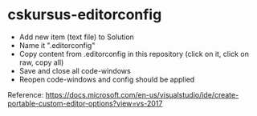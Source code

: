 # cskursus-editorconfig

- Add new item (text file) to Solution
- Name it ".editorconfig"
- Copy content from .editorconfig in this repository (click on it, click on raw, copy all)
- Save and close all code-windows
- Reopen code-windows and config should be applied

Reference: https://docs.microsoft.com/en-us/visualstudio/ide/create-portable-custom-editor-options?view=vs-2017
